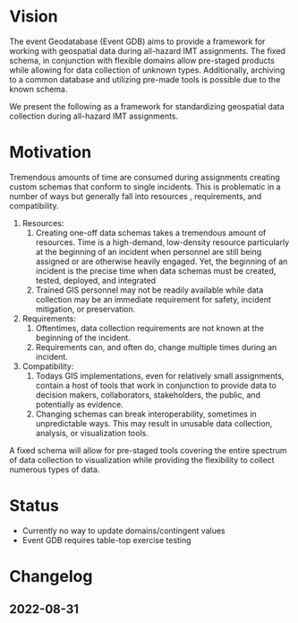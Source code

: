 # Vision
The event Geodatabase (Event GDB) aims to provide a framework for working with geospatial data during all-hazard IMT assignments. The fixed schema, in conjunction with flexible domains allow pre-staged products while allowing for data collection of unknown types. Additionally, archiving to a common database and utilizing pre-made tools is possible due to the known schema.

We present the following as a framework for standardizing geospatial data collection during all-hazard IMT assignments.

# Motivation
Tremendous amounts of time are consumed during assignments creating custom schemas that conform to single incidents. This is problematic in a number of ways but generally fall into resources , requirements, and compatibility.
1. Resources:
   1. Creating one-off data schemas takes a tremendous amount of resources. Time is a high-demand, low-density resource particularly at the beginning of an incident when personnel are still being assigned or are otherwise heavily engaged. Yet, the beginning of an incident is the precise time when data schemas must be created, tested, deployed, and integrated
   2. Trained GIS personnel may not be readily available while data collection may be an immediate requirement for safety, incident mitigation, or preservation.
2. Requirements:
   1. Oftentimes, data collection requirements are not known at the beginning of the incident.
   2. Requirements can, and often do, change multiple times during an incident.
3. Compatibility:
   1. Todays GIS implementations, even for relatively small assignments, contain a host of tools that work in conjunction to provide data to decision makers, collaborators, stakeholders, the public, and potentially as evidence.
   2. Changing schemas can break interoperability, sometimes in unpredictable ways. This may result in unusable data collection, analysis, or visualization tools.
   
A fixed schema will allow for pre-staged tools covering the entire spectrum of data collection to visualization while providing the flexibility to collect numerous types of data.

# Status
- Currently no way to update domains/contingent values
- Event GDB requires table-top exercise testing

# Changelog
## 2022-08-31
